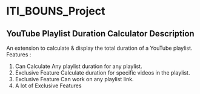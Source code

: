 # ITI_BOUNS_Project

## YouTube Playlist Duration Calculator Description

An extension to calculate & display the total duration of a YouTube playlist.
Features :

1. Can Calculate Any playlist duration for any playlist.
2. Exclusive Feature Calculate duration for specific videos in the playlist.
3. Exclusive Feature Can work on any playlist link.
4. A lot of Exclusive Features
